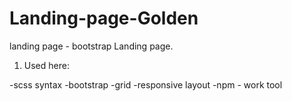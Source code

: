 # Landing-page-Golden
landing page - bootstrap
Landing page.

1. Used here:

-scss syntax
-bootstrap
-grid
-responsive layout
-npm - work tool
